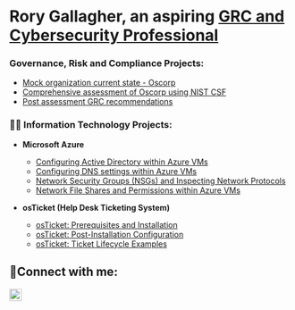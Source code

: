 <h1>Rory Gallagher, an aspiring <a href="https://linkedin.com/in/rorygallagher997">GRC and Cybersecurity Professional</a></h1>




<h3>Governance, Risk and Compliance Projects:</h3>

  - [Mock organization current state - Oscorp](https://docs.google.com/document/d/1w07Nnj1NBmGkPc3fco79fdWTBqA8x6x1ygrSKMH5z5s/edit?usp=sharing)
  - [Comprehensive assessment of Oscorp using NIST CSF](https://docs.google.com/spreadsheets/d/11h_zW2YBs4-1rO3BRaWRj-QSf4xXvdwnnfdxMhlErAU/edit?usp=sharing)
  - [Post assessment GRC recommendations](https://docs.google.com/document/d/1hykuIriqDfAi2BOFERAGZlFRli-bQH-cFJzCawz5xfc/edit?usp=sharing)


<h3>👨‍💻 Information Technology Projects:</h3>

- <b>Microsoft Azure</b>
  - [Configuring Active Directory within Azure VMs](https://github.com/rorygallagher997/configuring-active-directory)
  - [Configuring DNS settings within Azure VMs](https://github.com/rorygallagher997/configure-dns)
  - [Network Security Groups (NSGs) and Inspecting Network Protocols](https://github.com/rorygallagher997/azure-nsg)
  - [Network File Shares and Permissions within Azure VMs](https://github.com/rorygallagher997/network-file-shares-and-permissions)

- <b>osTicket (Help Desk Ticketing System)</b>
  - [osTicket: Prerequisites and Installation](https://github.com/rorygallagher997/osticket-install)
  - [osTicket: Post-Installation Configuration](https://github.com/rorygallagher997/osticket-config)
  - [osTicket: Ticket Lifecycle Examples](https://github.com/rorygallagher997/ticket-lifecycle)


<h2>🤳Connect with me:</h2>

[<img align="left" alt="Josh | LinkedIn" width="22px" src="https://cdn.jsdelivr.net/npm/simple-icons@v3/icons/linkedin.svg" />][linkedin]

[linkedin]: https://linkedin.com/in/rorygallagher997
